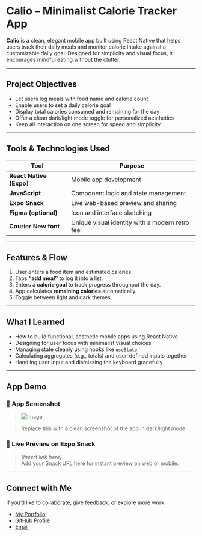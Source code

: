 # Calio – Minimalist Calorie Tracker App

**Calio** is a clean, elegant mobile app built using React Native that helps users track their daily meals and monitor calorie intake against a customizable daily goal. Designed for simplicity and visual focus, it encourages mindful eating without the clutter.

---

## Project Objectives

- Let users log meals with food name and calorie count
- Enable users to set a daily calorie goal
- Display total calories consumed and remaining for the day
- Offer a clean dark/light mode toggle for personalized aesthetics
- Keep all interaction on one screen for speed and simplicity

---

## Tools & Technologies Used

| Tool | Purpose |
|------|---------|
| **React Native (Expo)** | Mobile app development |
| **JavaScript** | Component logic and state management |
| **Expo Snack** | Live web-based preview and sharing |
| **Figma (optional)** | Icon and interface sketching |
| **Courier New font** | Unique visual identity with a modern retro feel |

---

## Features & Flow

1. User enters a food item and estimated calories.
2. Taps **“add meal”** to log it into a list.
3. Enters a **calorie goal** to track progress throughout the day.
4. App calculates **remaining calories** automatically.
5. Toggle between light and dark themes.

---

## What I Learned

- How to build functional, aesthetic mobile apps using React Native
- Designing for user focus with minimalist visual choices
- Managing state cleanly using hooks like `useState`
- Calculating aggregates (e.g., totals) and user-defined inputs together
- Handling user input and dismissing the keyboard gracefully

---

## App Demo

### 📱 App Screenshot
> ![image](https://github.com/user-attachments/assets/413d151d-f50c-49b5-b80e-b202f41aab3f)

> Replace this with a clean screenshot of the app in dark/light mode.

### 🔗 Live Preview on Expo Snack
> *(Insert link here)*  
> Add your Snack URL here for instant preview on web or mobile.

---

## Connect with Me

If you’d like to collaborate, give feedback, or explore more work:

- [My Portfolio](https://lakhani-haya.github.io)
- [GitHub Profile](https://github.com/lakhani-haya)
- [Email](mailto:hy.lakhanii@gmail.com)
